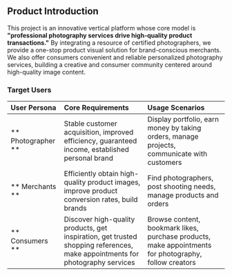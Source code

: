 ## Product Introduction

This project is an innovative vertical platform whose core model is **"professional photography services drive high-quality product transactions."** By integrating a resource of certified photographers, we provide a one-stop product visual solution for brand-conscious merchants. We also offer consumers convenient and reliable personalized photography services, building a creative and consumer community centered around high-quality image content.

### Target Users

| User Persona       | Core Requirements                                                                                                            | Usage Scenarios                                                                                       |
| :----------------- | :--------------------------------------------------------------------------------------------------------------------------- | :---------------------------------------------------------------------------------------------------- |
| ** Photographer ** | Stable customer acquisition, improved efficiency, guaranteed income, established personal brand                              | Display portfolio, earn money by taking orders, manage projects, communicate with customers           |
| ** Merchants **    | Efficiently obtain high-quality product images, improve product conversion rates, build brands                               | Find photographers, post shooting needs, manage products and orders                                   |
| ** Consumers **    | Discover high-quality products, get inspiration, get trusted shopping references, make appointments for photography services | Browse content, bookmark likes, purchase products, make appointments for photography, follow creators |
